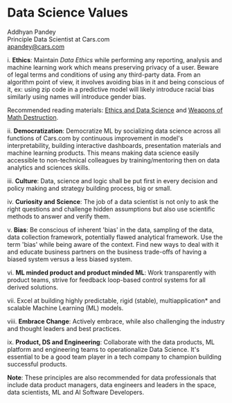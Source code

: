 # Data Science Values

Addhyan Pandey\
Principle Data Scientist at Cars.com\
apandey@cars.com


i.  **Ethics**: Maintain *Data Ethics* while performing any reporting,
    analysis and machine learning work which means preserving privacy of
    a user. Beware of legal terms and conditions of using any
    third-party data. From an algorithm point of view, it involves
    avoiding bias in it and being conscious of it, ex: using zip code in
    a predictive model will likely introduce racial bias similarly using
    names will introduce gender bias.

Recommended reading materials: [Ethics and Data
Science](https://www.goodreads.com/book/show/41543548-ethics-and-data-science)
and [Weapons of Math
Destruction](https://www.goodreads.com/book/show/28186015-weapons-of-math-destruction).

ii. **Democratization**: Democratize ML by socializing data science
    across all functions of Cars.com by continuous improvement in
    model\'s interpretability, building interactive dashboards,
    presentation materials and machine learning products. This means
    making data science easily accessible to non-technical colleagues by
    training/mentoring then on data analytics and sciences skills.

iii. **Culture**: Data, science and logic shall be put first in every
    decision and policy making and strategy building process, big or
    small.

iv. **Curiosity and Science**: The job of a data scientist is not only
    to ask the right questions and challenge hidden assumptions but also
    use scientific methods to answer and verify them.

v.  **Bias**: Be conscious of inherent 'bias' in the data, sampling of
    the data, data collection framework, potentially flawed analytical
    framework. Use the term 'bias' while being aware of the context.
    Find new ways to deal with it and educate business partners on the
    business trade-offs of having a biased system versus a less biased
    system.

vi. **ML minded product and product minded ML**: Work transparently with
    product teams, strive for feedback loop-based control systems for
    all derived solutions.

vii. Excel at building highly predictable, rigid (stable),
    multiapplication\* and scalable Machine Learning (ML) models.

viii. **Embrace Change**: Actively embrace, while also challenging the
    industry and thought leaders and best practices.

ix. **Product, DS and Engineering**: Collaborate with the data products,
    ML platform and engineering teams to operationalize Data Science.
    It's essential to be a good team player in a tech company to
    champion building successful products.

**Note**: These principles are also recommended for data professionals that
include data product managers, data engineers and leaders in the space,
data scientists, ML and AI Software Developers.
